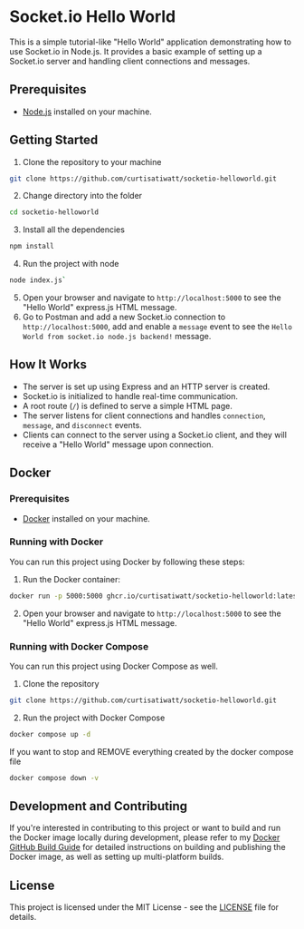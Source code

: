 # Socket.io Hello World

This is a simple tutorial-like "Hello World" application demonstrating how to use Socket.io in Node.js. It provides a basic example of setting up a Socket.io server and handling client connections and messages.

## Prerequisites

- [Node.js](https://nodejs.org/) installed on your machine.

## Getting Started

1. Clone the repository to your machine
```bash
git clone https://github.com/curtisatiwatt/socketio-helloworld.git
```
2. Change directory into the folder
```bash
cd socketio-helloworld
```
3. Install all the dependencies
```bash
npm install
```
4. Run the project with node
```bash
node index.js`
```
5. Open your browser and navigate to `http://localhost:5000` to see the "Hello World" express.js HTML message.
6. Go to Postman and add a new Socket.io connection to `http://localhost:5000`, add and enable a `message` event to see the `Hello World from socket.io node.js backend!` message.

## How It Works

- The server is set up using Express and an HTTP server is created.
- Socket.io is initialized to handle real-time communication.
- A root route (`/`) is defined to serve a simple HTML page.
- The server listens for client connections and handles `connection`, `message`, and `disconnect` events.
- Clients can connect to the server using a Socket.io client, and they will receive a "Hello World" message upon connection.

## Docker
### Prerequisites
- [Docker](https://docs.docker.com/get-docker/) installed on your machine.

### Running with Docker

You can run this project using Docker by following these steps:

1. Run the Docker container:
```bash
docker run -p 5000:5000 ghcr.io/curtisatiwatt/socketio-helloworld:latest
```
2. Open your browser and navigate to `http://localhost:5000` to see the "Hello World" express.js HTML message.

### Running with Docker Compose

You can run this project using Docker Compose as well. 
1. Clone the repository
```bash
git clone https://github.com/curtisatiwatt/socketio-helloworld.git
```
2. Run the project with Docker Compose
```bash
docker compose up -d
```

If you want to stop and REMOVE everything created by the docker compose file
```bash
docker compose down -v
```

## Development and Contributing

If you're interested in contributing to this project or want to build and run the Docker image locally during development, please refer to my [Docker GitHub Build Guide](./docs/DockerGithubBuildGuide.md) for detailed instructions on building and publishing the Docker image, as well as setting up multi-platform builds.

## License

This project is licensed under the MIT License - see the [LICENSE](LICENSE) file for details.
